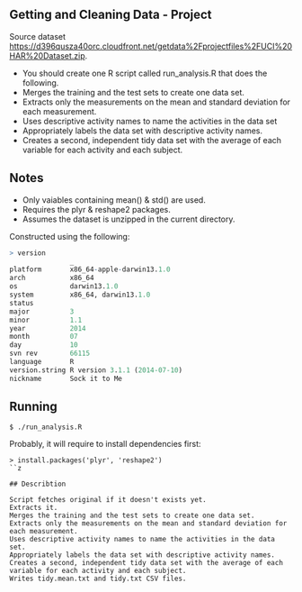 ## Getting and Cleaning Data - Project

Source dataset https://d396qusza40orc.cloudfront.net/getdata%2Fprojectfiles%2FUCI%20HAR%20Dataset.zip.

*  You should create one R script called run_analysis.R that does the following.
*  Merges the training and the test sets to create one data set.
*  Extracts only the measurements on the mean and standard deviation for each measurement.
*  Uses descriptive activity names to name the activities in the data set
*  Appropriately labels the data set with descriptive activity names.
*  Creates a second, independent tidy data set with the average of each variable for each activity and each subject.

## Notes

*  Only vaiables containing mean() & std() are used.
*  Requires the plyr & reshape2 packages.
*  Assumes the dataset is unzipped in the current directory.

Constructed using the following:

```R
> version
               _
platform       x86_64-apple-darwin13.1.0
arch           x86_64
os             darwin13.1.0
system         x86_64, darwin13.1.0
status
major          3
minor          1.1
year           2014
month          07
day            10
svn rev        66115
language       R
version.string R version 3.1.1 (2014-07-10)
nickname       Sock it to Me
```

##  Running

```
$ ./run_analysis.R
```
Probably, it will require to install dependencies first:
```$ R
> install.packages('plyr', 'reshape2')
``z

## Describtion

Script fetches original if it doesn't exists yet.
Extracts it.
Merges the training and the test sets to create one data set.
Extracts only the measurements on the mean and standard deviation for each measurement.
Uses descriptive activity names to name the activities in the data set.
Appropriately labels the data set with descriptive activity names.
Creates a second, independent tidy data set with the average of each variable for each activity and each subject.
Writes tidy.mean.txt and tidy.txt CSV files.
